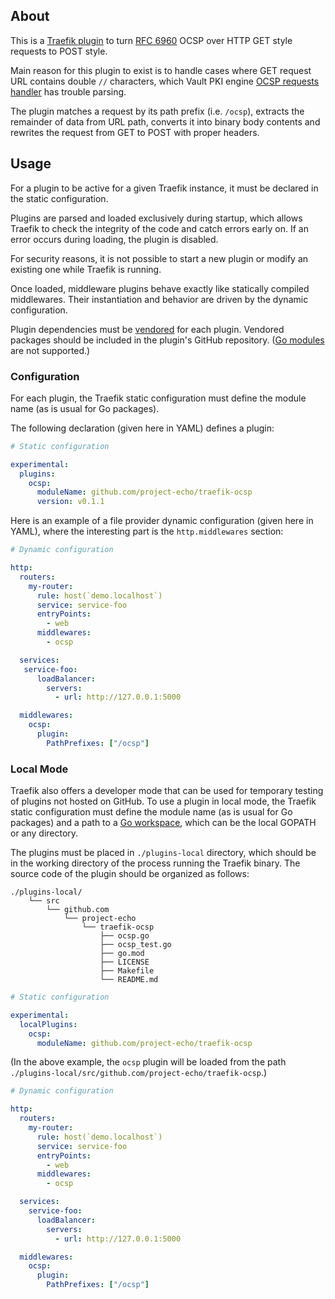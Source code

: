 
## About

This is a [Traefik plugin](https://plugins.traefik.io/create) to turn [RFC 6960](https://datatracker.ietf.org/doc/html/rfc6960#appendix-A.1) OCSP over HTTP GET style requests to POST style.

Main reason for this plugin to exist is to handle cases where GET request URL contains double `//` characters, which Vault PKI engine [OCSP requests handler](https://developer.hashicorp.com/vault/api-docs/secret/pki#ocsp-request) has trouble parsing.

The plugin matches a request by its path prefix (i.e. `/ocsp`), extracts the remainder of data from URL path, converts it into binary body contents and rewrites the request from GET to POST with proper headers.

## Usage

For a plugin to be active for a given Traefik instance, it must be declared in the static configuration.

Plugins are parsed and loaded exclusively during startup, which allows Traefik to check the integrity of the code and catch errors early on.
If an error occurs during loading, the plugin is disabled.

For security reasons, it is not possible to start a new plugin or modify an existing one while Traefik is running.

Once loaded, middleware plugins behave exactly like statically compiled middlewares.
Their instantiation and behavior are driven by the dynamic configuration.

Plugin dependencies must be [vendored](https://golang.org/ref/mod#vendoring) for each plugin.
Vendored packages should be included in the plugin's GitHub repository. ([Go modules](https://blog.golang.org/using-go-modules) are not supported.)

### Configuration

For each plugin, the Traefik static configuration must define the module name (as is usual for Go packages).

The following declaration (given here in YAML) defines a plugin:

```yaml
# Static configuration

experimental:
  plugins:
    ocsp:
      moduleName: github.com/project-echo/traefik-ocsp
      version: v0.1.1
```

Here is an example of a file provider dynamic configuration (given here in YAML), where the interesting part is the `http.middlewares` section:

```yaml
# Dynamic configuration

http:
  routers:
    my-router:
      rule: host(`demo.localhost`)
      service: service-foo
      entryPoints:
        - web
      middlewares:
        - ocsp

  services:
   service-foo:
      loadBalancer:
        servers:
          - url: http://127.0.0.1:5000

  middlewares:
    ocsp:
      plugin:
        PathPrefixes: ["/ocsp"]
```

### Local Mode

Traefik also offers a developer mode that can be used for temporary testing of plugins not hosted on GitHub.
To use a plugin in local mode, the Traefik static configuration must define the module name (as is usual for Go packages) and a path to a [Go workspace](https://golang.org/doc/gopath_code.html#Workspaces), which can be the local GOPATH or any directory.

The plugins must be placed in `./plugins-local` directory,
which should be in the working directory of the process running the Traefik binary.
The source code of the plugin should be organized as follows:

```
./plugins-local/
    └── src
        └── github.com
            └── project-echo
                └── traefik-ocsp
                    ├── ocsp.go
                    ├── ocsp_test.go
                    ├── go.mod
                    ├── LICENSE
                    ├── Makefile
                    └── README.md
```

```yaml
# Static configuration

experimental:
  localPlugins:
    ocsp:
      moduleName: github.com/project-echo/traefik-ocsp
```

(In the above example, the `ocsp` plugin will be loaded from the path `./plugins-local/src/github.com/project-echo/traefik-ocsp`.)

```yaml
# Dynamic configuration

http:
  routers:
    my-router:
      rule: host(`demo.localhost`)
      service: service-foo
      entryPoints:
        - web
      middlewares:
        - ocsp

  services:
    service-foo:
      loadBalancer:
        servers:
          - url: http://127.0.0.1:5000

  middlewares:
    ocsp:
      plugin:
        PathPrefixes: ["/ocsp"]
```
